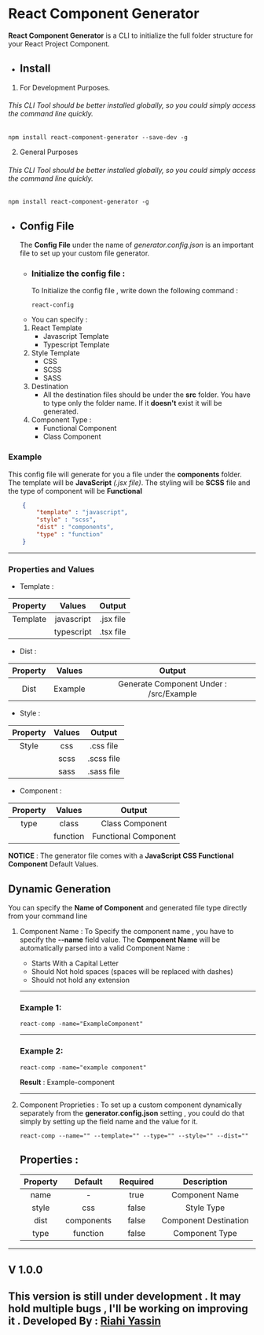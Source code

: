 # React Component Generator
**React Component Generator** is a CLI to initialize the full folder structure for your React Project Component.


* ## Install 
1. For Development Purposes.
###### This CLI Tool should be better installed globally, so you could simply access the command line quickly.
```
npm install react-component-generator --save-dev -g
```
2. General Purposes
###### This CLI Tool should be better installed globally, so you could simply access the command line quickly.
```
npm install react-component-generator -g
```
* ## Config File
  The **Config File** under the name of *generator.config.json* is an important file to set up your custom file generator.
  * ### Initialize the config file :
    To Initialize the config file , write down the following command :
    ```
    react-config 
    ```
  * You can specify :
  1. React Template
     * Javascript Template
     * Typescript Template
  2. Style Template
     * CSS
     * SCSS
     * SASS
  3. Destination
     * All the destination files should be under the **src** folder. You have to type only the folder name. If it **doesn't** exist it will be generated.
  4. Component Type :
     * Functional Component
     * Class Component
### Example 
This config file will generate for you a file under the **components** folder. The template will be **JavaScript** *(.jsx file)*. The styling will be **SCSS** file and the type of component will be **Functional** 
```json
    {
        "template" : "javascript",
        "style" : "scss",
        "dist" : "components",
        "type" : "function"
    }
```
---

### Properties and Values
* Template :
  
| Property |   Values   |  Output   |
|:--------:|:----------:|:---------:|
| Template | javascript | .jsx file |
|          | typescript | .tsx file |

* Dist :
  
| Property | Values  |                 Output                  |
|:--------:|:-------:|:---------------------------------------:|
|   Dist   | Example | Generate Component Under : /src/Example |

* Style :
  
| Property | Values |   Output   |
|:--------:|:------:|:----------:|
|  Style   |  css   | .css file  |
|          |  scss  | .scss file |
|          |  sass  | .sass file |

* Component :
  
| Property |  Values  |        Output        |
|:--------:|:--------:|:--------------------:|
|   type   |  class   |   Class Component    |
|          | function | Functional Component |

**NOTICE** : The generator file comes with a **JavaScript CSS Functional Component** Default Values.

## Dynamic Generation 
You can specify the **Name of Component** and generated file type directly from your command line 

1. Component Name :
   To Specify the component name , you have to specify the **--name** field value.
   The **Component Name** will be automatically parsed into a valid Component Name :
     * Starts With a Capital Letter
     * Should Not hold spaces (spaces will be replaced with dashes)
     * Should not hold any extension
   ---
   ### Example 1:
   ```
   react-comp -name="ExampleComponent"
   ```
   ---
    ### Example 2:
   ```
   react-comp -name="example component"
   ```
   **Result** : Example-component
   
   ---
2. Component Proprieties :
   To set up a custom component dynamically separately from the **generator.config.json** setting , you could do that simply by setting up the field name and the value for it.
   ```
   react-comp --name="" --template="" --type="" --style="" --dist=""
   ```
    ## Properties :
     
    | Property |  Default   | Required |      Description      |
    |:--------:|:----------:|:--------:|:---------------------:|
    |   name   |     -      |   true   |    Component Name     |
    |  style   |    css     |  false   |      Style Type       |
    |   dist   | components |  false   | Component Destination |
    |   type   |  function  |  false   |    Component Type     |




---
## V 1.0.0 
This version is still under development . It may hold multiple bugs , I'll be working on improving it . 
Developed By : 
[**Riahi Yassin**](https://www.linkedin.com/in/riahi-mohamed-yassin/ "LinkedIn Profile")
---

   
   






